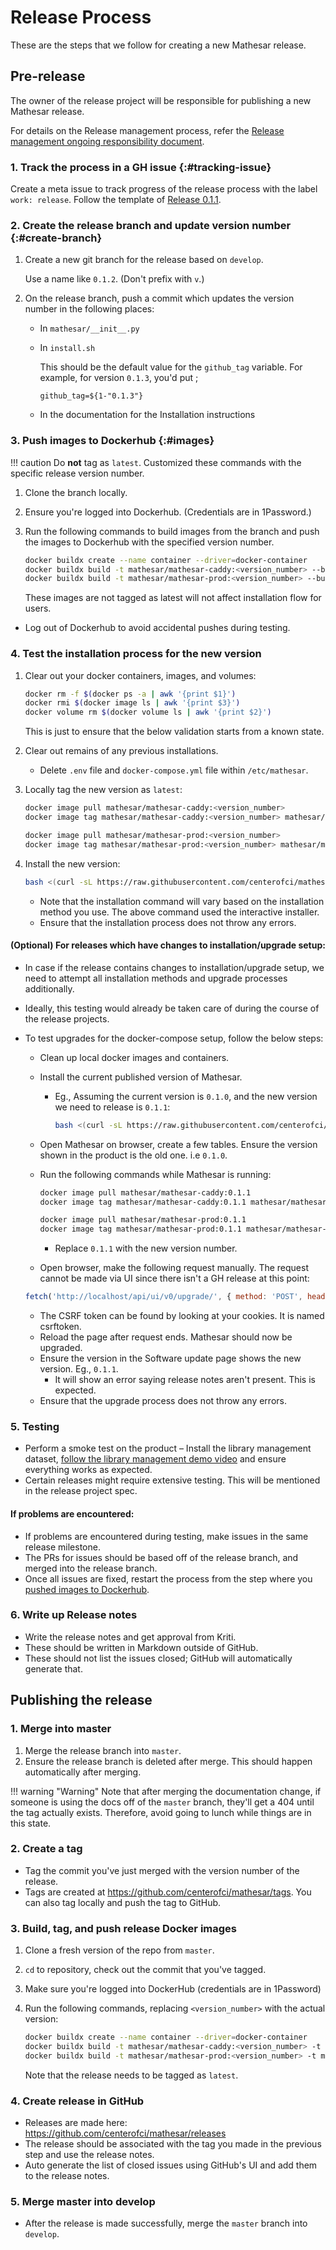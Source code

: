 # Release Process

These are the steps that we follow for creating a new Mathesar release.

## Pre-release

The owner of the release project will be responsible for publishing a new Mathesar release.

For details on the Release management process, refer the [Release management ongoing responsibility document](/team/responsibilities/release-management.md).

### 1. Track the process in a GH issue {:#tracking-issue}

Create a meta issue to track progress of the release process with the label `work: release`. Follow the template of [Release 0.1.1](https://github.com/centerofci/mathesar/issues/2705).

### 2. Create the release branch and update version number {:#create-branch}

1. Create a new git branch for the release based on `develop`.

    Use a name like `0.1.2`. (Don't prefix with `v`.)

1. On the release branch, push a commit which updates the version number in the following places:

    - In  `mathesar/__init__.py`
    - In `install.sh`

        This should be the default value for the `github_tag` variable. For example, for version `0.1.3`, you'd put ;

        ```
        github_tag=${1-"0.1.3"}
        ```

    - In the documentation for the Installation instructions

### 3. Push images to Dockerhub {:#images}

!!! caution
    Do **not** tag as `latest`. Customized these commands with the specific release version number.

1. Clone the branch locally.
1. Ensure you're logged into Dockerhub. (Credentials are in 1Password.)
1. Run the following commands to build images from the branch and push the images to Dockerhub with the specified version number.

    ```sh
    docker buildx create --name container --driver=docker-container
    docker buildx build -t mathesar/mathesar-caddy:<version_number> --builder=container --platform=linux/amd64,linux/arm64 --push -f Dockerfile.caddy .
    docker buildx build -t mathesar/mathesar-prod:<version_number> --builder=container --platform=linux/amd64,linux/arm64 --push --build-arg PYTHON_REQUIREMENTS=requirements-prod.txt .
    ```

    These images are not tagged as latest will not affect installation flow for users.

- Log out of Dockerhub to avoid accidental pushes during testing.

### 4. Test the installation process for the new version

1. Clear out your docker containers, images, and volumes:

    ```sh
    docker rm -f $(docker ps -a | awk '{print $1}')
    docker rmi $(docker image ls | awk '{print $3}')
    docker volume rm $(docker volume ls | awk '{print $2}')
    ```
    This is just to ensure that the below validation starts from a known state.

1. Clear out remains of any previous installations.
	- Delete `.env` file and `docker-compose.yml` file within `/etc/mathesar`.

1. Locally tag the new version as `latest`:

    ```sh
    docker image pull mathesar/mathesar-caddy:<version_number>
    docker image tag mathesar/mathesar-caddy:<version_number> mathesar/mathesar-caddy:latest
    
    docker image pull mathesar/mathesar-prod:<version_number>
    docker image tag mathesar/mathesar-prod:<version_number> mathesar/mathesar-prod:latest
    ```

1. Install the new version:

    ```sh
    bash <(curl -sL https://raw.githubusercontent.com/centerofci/mathesar/<version_number>/install.sh)
    ```

    - Note that the installation command will vary based on the installation method you use. The above command used the interactive installer.
    - Ensure that the installation process does not throw any errors.

#### (Optional) For releases which have changes to installation/upgrade setup:

- In case if the release contains changes to installation/upgrade setup, we need to attempt all installation methods and upgrade processes additionally.
- Ideally, this testing would already be taken care of during the course of the release projects.
- To test upgrades for the docker-compose setup, follow the below steps:
    - Clean up local docker images and containers.
    - Install the current published version of Mathesar.
   		- Eg., Assuming the current version is `0.1.0`, and the new version we need to release is `0.1.1`:

            ```sh
            bash <(curl -sL https://raw.githubusercontent.com/centerofci/mathesar/0.1.0/install.sh)
            ```

    - Open Mathesar on browser, create a few tables. Ensure the version shown in the product is the old one. i.e `0.1.0`.
    - Run the following commands while Mathesar is running:

        ```sh
        docker image pull mathesar/mathesar-caddy:0.1.1
        docker image tag mathesar/mathesar-caddy:0.1.1 mathesar/mathesar-caddy:latest

        docker image pull mathesar/mathesar-prod:0.1.1
        docker image tag mathesar/mathesar-prod:0.1.1 mathesar/mathesar-prod:latest
        ```

        - Replace `0.1.1` with the new version number.
    - Open browser, make the following request manually. The request cannot be made via UI since there isn't a GH release at this point:

    ```js
    fetch('http://localhost/api/ui/v0/upgrade/', { method: 'POST', headers: { 'X-CSRFToken': '<replace_with_csrf_token>', 'Content-Type': 'application/json' }, body: JSON.stringify({}) });
    ```
    - The CSRF token can be found by looking at your cookies. It is named csrftoken.
    - Reload the page after request ends. Mathesar should now be upgraded.
    - Ensure the version in the Software update page shows the new version. Eg., `0.1.1`.
        - It will show an error saying release notes aren't present. This is expected.
    - Ensure that the upgrade process does not throw any errors.

### 5. Testing

- Perform a smoke test on the product – Install the library management dataset, [follow the library management demo video](https://www.youtube.com/watch?v=Edbba-h4L-M&t=17s) and ensure everything works as expected.
- Certain releases might require extensive testing. This will be mentioned in the release project spec.

#### If problems are encountered:

- If problems are encountered during testing, make issues in the same release milestone.
- The PRs for issues should be based off of the release branch, and merged into the release branch.
- Once all issues are fixed, restart the process from the step where you [pushed images to Dockerhub](#images).

### 6. Write up Release notes

- Write the release notes and get approval from Kriti.
- These should be written in Markdown outside of GitHub.
- These should not list the issues closed; GitHub will automatically generate that.

## Publishing the release

### 1. Merge into master

1. Merge the release branch into `master`.
1. Ensure the release branch is deleted after merge. This should happen automatically after merging.

!!! warning "Warning"
    Note that after merging the documentation change, if someone is using the docs off of the `master` branch, they'll get a 404 until the tag actually exists. Therefore, avoid going to lunch while things are in this state.

### 2. Create a tag

- Tag the commit you've just merged with the version number of the release.
- Tags are created at https://github.com/centerofci/mathesar/tags. You can also tag locally and push the tag to GitHub.

### 3. Build, tag, and push release Docker images

1. Clone a fresh version of the repo from `master`.
1. `cd` to repository, check out the commit that you've tagged.
1. Make sure you're logged into DockerHub (credentials are in 1Password)
1. Run the following commands, replacing `<version_number>` with the actual version:

    ```sh
    docker buildx create --name container --driver=docker-container
    docker buildx build -t mathesar/mathesar-caddy:<version_number> -t mathesar/mathesar-caddy:latest --builder=container --platform=linux/amd64,linux/arm64 --push -f Dockerfile.caddy .
    docker buildx build -t mathesar/mathesar-prod:<version_number> -t mathesar/mathesar-prod:latest --builder=container --platform=linux/amd64,linux/arm64 --push --build-arg PYTHON_REQUIREMENTS=requirements-prod.txt .
    ```

    Note that the release needs to be tagged as `latest`.

### 4. Create release in GitHub

- Releases are made here: https://github.com/centerofci/mathesar/releases
- The release should be associated with the tag you made in the previous step and use the release notes.
- Auto generate the list of closed issues using GitHub's UI and add them to the release notes. 

### 5. Merge master into develop

- After the release is made successfully, merge the `master` branch into `develop`.
